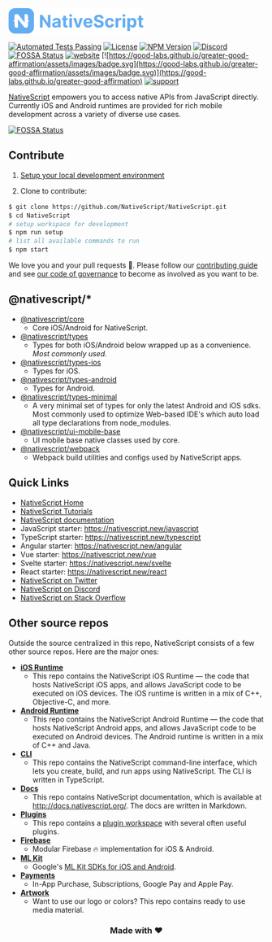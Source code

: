 <p>
  <a href="http://www.nativescript.org">
    <img alt="NativeScript" src="https://raw.githubusercontent.com/NativeScript/artwork/main/logo/export/NativeScript_Logo_Wide_White_Blue_Rounded_Blue.png" height="50"/>
  </a>
</p>

<p>

  [![Automated Tests Passing](https://github.com/NativeScript/NativeScript/actions/workflows/apps_automated.yml/badge.svg)](https://github.com/NativeScript/NativeScript/actions/workflows/apps_automated.yml)
  [![License](https://img.shields.io/badge/License-MIT-blue.svg)](https://github.com/NativeScript/NativeScript/blob/main/LICENSE)
  [![NPM Version](https://badge.fury.io/js/%40nativescript%2Fcore.svg)](https://www.npmjs.com/@nativescript/core)
  [![Discord](https://badgen.net/badge/icon/discord?icon=discord&label)](https://nativescript.org/discord)
  [![FOSSA Status](https://app.fossa.com/api/projects/git%2Bgithub.com%2FNativeScript%2FNativeScript.svg?type=shield)](https://app.fossa.com/projects/git%2Bgithub.com%2FNativeScript%2FNativeScript?ref=badge_shield)
  [![website](https://img.shields.io/badge/website-nativescript.org-purple.svg)](https://nativescript.org)
  [![https://good-labs.github.io/greater-good-affirmation/assets/images/badge.svg](https://good-labs.github.io/greater-good-affirmation/assets/images/badge.svg)](https://good-labs.github.io/greater-good-affirmation)
  [![support](https://img.shields.io/badge/sponsor-Open%20Collective-blue.svg)](https://opencollective.com/NativeScript)

</p>

[NativeScript](http://www.nativescript.org) empowers you to access native APIs from JavaScript directly. Currently iOS and Android runtimes are provided for rich mobile development across a variety of diverse use cases.


[![FOSSA Status](https://app.fossa.com/api/projects/git%2Bgithub.com%2FNativeScript%2FNativeScript.svg?type=large)](https://app.fossa.com/projects/git%2Bgithub.com%2FNativeScript%2FNativeScript?ref=badge_large)

## Contribute

1. [Setup your local development environment](https://docs.nativescript.org/environment-setup.html)

2. Clone to contribute:

```bash
$ git clone https://github.com/NativeScript/NativeScript.git
$ cd NativeScript
# setup workspace for development
$ npm run setup
# list all available commands to run
$ npm start
```

We love you and your pull requests 🤗. Please follow our [contributing guide](https://github.com/NativeScript/NativeScript/blob/main/tools/notes/CONTRIBUTING.md) and see [our code of governance](https://github.com/NativeScript/management/blob/master/nativescript-governance.md) to become as involved as you want to be.

## @nativescript/*

* [@nativescript/core](https://github.com/NativeScript/NativeScript/tree/main/packages/core)
  * Core iOS/Android for NativeScript.
* [@nativescript/types](https://www.npmjs.com/package/@nativescript/types)
  * Types for both iOS/Android below wrapped up as a convenience. *Most commonly used.*
* [@nativescript/types-ios](https://github.com/NativeScript/NativeScript/tree/main/packages/types-ios)
  * Types for iOS.
* [@nativescript/types-android](https://github.com/NativeScript/NativeScript/tree/main/packages/types-android)
  * Types for Android.
* [@nativescript/types-minimal](https://github.com/NativeScript/NativeScript/tree/main/packages/types-minimal)
  * A very minimal set of types for only the latest Android and iOS sdks. Most commonly used to optimize Web-based IDE's which auto load all type declarations from node_modules.
* [@nativescript/ui-mobile-base](https://github.com/NativeScript/NativeScript/tree/main/packages/ui-mobile-base)
  * UI mobile base native classes used by core.
* [@nativescript/webpack](https://github.com/NativeScript/NativeScript/tree/main/packages/webpack5)
  * Webpack build utilities and configs used by NativeScript apps.

## Quick Links

- [NativeScript Home](https://nativescript.org)
- [NativeScript Tutorials](https://docs.nativescript.org/tutorial/)
- [NativeScript documentation](https://docs.nativescript.org/)
- JavaScript starter: https://nativescript.new/javascript
- TypeScript starter: https://nativescript.new/typescript
- Angular starter: https://nativescript.new/angular
- Vue starter: https://nativescript.new/vue
- Svelte starter: https://nativescript.new/svelte
- React starter: https://nativescript.new/react
- [NativeScript on Twitter](http://twitter.com/NativeScript)
- [NativeScript on Discord](https://nativescript.org/discord)
- [NativeScript on Stack Overflow](http://stackoverflow.com/questions/tagged/nativescript)

## Other source repos

Outside the source centralized in this repo, NativeScript consists of a few other source repos. Here are the major ones:

- **[iOS Runtime](https://github.com/NativeScript/ns-v8ios-runtime)**
	- This repo contains the NativeScript iOS Runtime — the code that hosts NativeScript iOS apps, and allows JavaScript code to be executed on iOS devices. The iOS runtime is written in a mix of C++, Objective-C, and more.
- **[Android Runtime](https://github.com/NativeScript/android-runtime)**
	- This repo contains the NativeScript Android Runtime — the code that hosts NativeScript Android apps, and allows JavaScript code to be executed on Android devices. The Android runtime is written in a mix of C++ and Java.
- **[CLI](//github.com/NativeScript/nativescript-cli)**
	- This repo contains the NativeScript command-line interface, which lets you create, build, and run apps using NativeScript. The CLI is written in TypeScript.
- **[Docs](//github.com/NativeScript/docs-new)**
	- This repo contains NativeScript documentation, which is available at <http://docs.nativescript.org/>. The docs are written in Markdown.
- **[Plugins](https://github.com/NativeScript/plugins)**
  - This repo contains a [plugin workspace](https://docs.nativescript.org/plugins/plugin-workspace-guide.html) with several often useful plugins.
- **[Firebase](https://github.com/NativeScript/firebase)**
  - Modular Firebase 🔥 implementation for iOS & Android.
- **[ML Kit](https://github.com/NativeScript/mlkit)**
  - Google's [ML Kit SDKs for iOS and Android](https://developers.google.com/ml-kit).
- **[Payments](https://github.com/NativeScript/payments)**
  - In-App Purchase, Subscriptions, Google Pay and Apple Pay.
- **[Artwork](https://github.com/NativeScript/artwork)**
  - Want to use our logo or colors? This repo contains ready to use media material.

<h3 align="center">Made with ❤️</h3>
